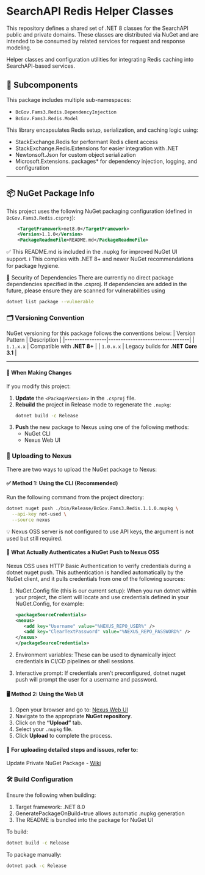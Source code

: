 # SearchAPI Redis Helper Classes

This repository defines a shared set of .NET 8 classes for the SearchAPI public and private domains. These classes are distributed via NuGet and are intended to be consumed by related services for request and response modeling.

Helper classes and configuration utilities for integrating Redis caching into SearchAPI-based services.

## 🧩 Subcomponents

This package includes multiple sub-namespaces:

- `BcGov.Fams3.Redis.DependencyInjection`
- `BcGov.Fams3.Redis.Model`

This library encapsulates Redis setup, serialization, and caching logic using:
- StackExchange.Redis for performant Redis client access
- StackExchange.Redis.Extensions for easier integration with .NET
- Newtonsoft.Json for custom object serialization
- Microsoft.Extensions. packages* for dependency injection, logging, and configuration

---

## 📦 NuGet Package Info

This project uses the following NuGet packaging configuration (defined in `BcGov.Fams3.Redis.csproj`):

```xml
    <TargetFramework>net8.0</TargetFramework>
    <Version>1.1.0</Version>
    <PackageReadmeFile>README.md</PackageReadmeFile>
```
✅ This README.md is included in the .nupkg for improved NuGet UI support.
ℹ️ This complies with .NET 8+ and newer NuGet recommendations for package hygiene.

🔐 Security of Dependencies
There are currently no direct package dependencies specified in the .csproj. If dependencies are added in the future, please ensure they are scanned for vulnerabilities using 
```bash
dotnet list package --vulnerable
```

### 🗂 Versioning Convention
NuGet versioning for this package follows the conventions below:
| Version Pattern | Description                     |
|-----------------|---------------------------------|
| `1.1.x.x`       | Compatible with **.NET 8+**     |
| `1.0.x.x`       | Legacy builds for **.NET Core 3.1** |

---

#### 🔄 When Making Changes

If you modify this project:

1. **Update** the `<PackageVersion>` in the `.csproj` file.
2. **Rebuild** the project in Release mode to regenerate the `.nupkg`:
   ```bash
   dotnet build -c Release
   ```
3. **Push** the new package to Nexus using one of the following methods:
   - NuGet CLI
   - Nexus Web UI

### 🚀 Uploading to Nexus
There are two ways to upload the NuGet package to Nexus:

#### ✅ Method 1: Using the CLI (Recommended)
Run the following command from the project directory:
```bash
dotnet nuget push ./bin/Release/BcGov.Fams3.Redis.1.1.0.nupkg \
  --api-key not-used \
  --source nexus
```
💡 Nexus OSS server is not configured to use API keys, the argument is not used but still required.

#### 🔐 What Actually Authenticates a NuGet Push to Nexus OSS
Nexus OSS uses HTTP Basic Authentication to verify credentials during a dotnet nuget push. This authentication is handled automatically by the NuGet client, and it pulls credentials from one of the following sources:

1. NuGet.Config file (this is our current setup):
When you run dotnet within your project, the client will locate and use credentials defined in your NuGet.Config, for example:

   ```xml
   <packageSourceCredentials>
   <nexus>
      <add key="Username" value="%NEXUS_REPO_USER%" />
      <add key="ClearTextPassword" value="%NEXUS_REPO_PASSWORD%" />
   </nexus>
   </packageSourceCredentials>
   ```

2. Environment variables:
These can be used to dynamically inject credentials in CI/CD pipelines or shell sessions.

3. Interactive prompt:
If credentials aren’t preconfigured, dotnet nuget push will prompt the user for a username and password.

#### 🖥️ Method 2: Using the Web UI

1. Open your browser and go to: [Nexus Web UI](https://nexus-https-dfb30e-tools.apps.silver.devops.gov.bc.ca/#browse/welcome)
2. Navigate to the appropriate **NuGet repository**.
3. Click on the **“Upload”** tab.
4. Select your `.nupkg` file.
5. Click **Upload** to complete the process.


#### 📘 For uploading detailed steps and issues, refer to:
Update Private NuGet Package - [Wiki](https://wiki.justice.gov.bc.ca/wiki/spaces/FAMS3IMP/pages/98370042/Update+Private+Nuget+Package)

### 🛠 Build Configuration
Ensure the following when building:
1. Target framework: .NET 8.0
2. GeneratePackageOnBuild=true allows automatic .nupkg generation
3. The README is bundled into the package for NuGet UI

To build:
```bash
dotnet build -c Release
```
To package manually:
```bash
dotnet pack -c Release
```
